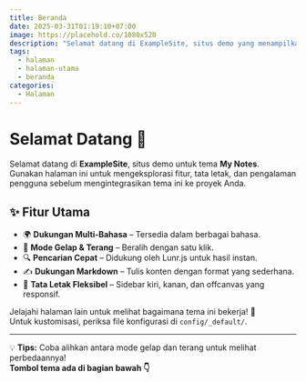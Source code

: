 ```yaml
---
title: Beranda
date: 2025-03-31T01:19:10+07:00
image: https://placehold.co/1080x520
description: "Selamat datang di ExampleSite, situs demo yang menampilkan fitur dan tata letak tema ini."
tags:
  - halaman
  - halaman-utama
  - beranda
categories:
  - Halaman
---
```


# Selamat Datang 🎉  

Selamat datang di **ExampleSite**, situs demo untuk tema **My Notes**.  
Gunakan halaman ini untuk mengeksplorasi fitur, tata letak, dan pengalaman pengguna sebelum mengintegrasikan tema ini ke proyek Anda.  

## ✨ Fitur Utama  
- 🌍 **Dukungan Multi-Bahasa** – Tersedia dalam berbagai bahasa.  
- 🎨 **Mode Gelap & Terang** – Beralih dengan satu klik.  
- 🔍 **Pencarian Cepat** – Didukung oleh Lunr.js untuk hasil instan.  
- ✍ **Dukungan Markdown** – Tulis konten dengan format yang sederhana.  
- 📐 **Tata Letak Fleksibel** – Sidebar kiri, kanan, dan offcanvas yang responsif.  

Jelajahi halaman lain untuk melihat bagaimana tema ini bekerja! 🚀  
Untuk kustomisasi, periksa file konfigurasi di `config/_default/`.  

---

💡 **Tips:** Coba alihkan antara mode gelap dan terang untuk melihat perbedaannya!  
**Tombol tema ada di bagian bawah 👇**
